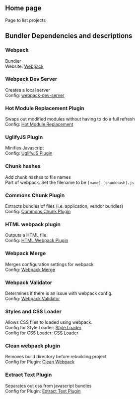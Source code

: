 ## Home page

Page to list projects

## Bundler Dependencies and descriptions 

<p>
<h3>Webpack</h3>
Bundler <br/>
Website: <a href="http://webpack.github.io/">Webpack</a>
</p>

<p>
<h3>Webpack Dev Server</h3>
Creates a local server <br/>
Config: <a href="http://webpack.github.io/docs/webpack-dev-server.html#webpack-dev-server-cli">webpack-dev-server</a>
</p>

<p>
<h3>Hot Module Replacement Plugin</h3>
Swaps out modified modules without having to do a full refresh <br/>
Config: <a href="http://webpack.github.io/docs/hot-module-replacement-with-webpack.html">Hot Module Replacement</a>
</p>

<p>
<h3>UglifyJS Plugin</h3>
Minifies Javascript <br/>
Config: <a href="https://webpack.github.io/docs/list-of-plugins.html#uglifyjsplugin">UglifyJS Plugin</a>
</p>

<p>
<h3>Chunk hashes</h3>
Add chunk hashes to file names<br/>
Part of webpack. Set the filename to be <code>[name].[chunkhash].js </code>
</p>


<p>
<h3>Commons Chunk Plugin</h3>
Extracts bundles of files (i.e. application, vendor bundles)<br/>
Config: <a href="https://webpack.github.io/docs/list-of-plugins.html#commonschunkplugin">Commons Chunk Plugin</a>
</p>
  
<h3>HTML webpack plugin</h3>
<p>
Outputs a HTML file. <br/>
Config: <a href="https://github.com/ampedandwired/html-webpack-plugin">HTML Webpack Plugin</a>
</p>

<p>
<h3>Webpack Merge</h3>
Merges configuration settings for webpack <br/>
Config: <a href="https://github.com/survivejs/webpack-merge">Webpack Merge</a>
</p>

<p>
<h3>Webpack Validator</h3>
Determines if there is an issue with webpack config. <br/>
Config: <a href="https://github.com/js-dxtools/webpack-validator">Webpack Validator</a>
</p>

<p>
<h3>Styles and CSS Loader</h3>
Allows CSS files to loaded using webpack. <br/>
Config for Style Loader: <a href="https://github.com/webpack/style-loader">Style Loader</a> <br/>
Config for CSS Loader: <a href="https://github.com/webpack/css-loader">CSS Loader</a> <br/>
</p>

<p>
<h3>Clean webpack plugin</h3>
Removes build directory before rebuilding project <br/>
Config for Plugin: <a href="https://github.com/johnagan/clean-webpack-plugin">Clean Webpack</a> <br/>
</p>

<p>
<h3>Extract Text Plugin</h3>
Separates out css from javascript bundles <br/>
Config for Plugin: <a href="https://github.com/webpack/extract-text-webpack-plugin">Extract Text Plugin</a> <br/>
</p>

